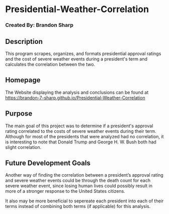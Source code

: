 # Presidential-Weather-Correlation
### Created By: Brandon Sharp

## Description
This program scrapes, organizes, and formats presidential approval ratings and the cost of severe weather events during a president's term and calculates the correlation between the two.

## Homepage
The Website displaying the analysis and conclusions can be found at https://brandon-7-sharp.github.io/Presidential-Weather-Correlation

## Purpose
The main goal of this project was to determine if a president's approval rating correlated to the costs of severe weather events during their term. Although for most of the presidents that were analyzed had no correlation, it is interesting to note that Donald Trump and George H. W. Bush both had slight correlation.

## Future Development Goals
Another way of finding the correlation between a president’s approval rating and severe weather events could be through the death count for each severe weather event, since losing human lives could possibly result in more of a stronger response to the United States citizens.

It also may be more beneficial to sepereate each president into each of their terms instead of combining both terms (if applicable) for this analysis.

